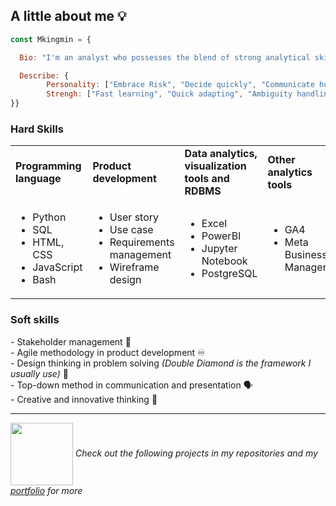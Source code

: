 ## A little about me 💡
<!--
Outline:
- Overview about myself
- Where to find me
- Technical tools
- CTA: read more about pinned projects and check out my Portfolio for more
-->
```javascript
const Mkingmin = {

  Bio: "I'm an analyst who possesses the blend of strong analytical skills and problem-solving mindset. UX priority or customer-centric is the core value I pursue in my career. With working experiences and passion for Technology and Digital transformation, I'm ready to become a problem-solver, a planner, and a liaison to support your team to reach new milestones.",

  Describe: {
        Personality: ["Embrace Risk", "Decide quickly", "Communicate humorously"],
        Strengh: ["Fast learning", "Quick adapting", "Ambiguity handling"]
}}
```
### Hard Skills
<table>
  <tbody>
    <tr>
      <td><b>Programming language</b></td>
      <td><b>Product development</b></td>
      <td><b>Data analytics, visualization tools and RDBMS</b></td>
      <td><b>Other analytics tools</b></td>
      <td><b>Project management tools</b></td>
      <td><b>Modeling and Diagraming</b></td>
    </tr>
    <tr>
      <td>
        <ul>
          <li>Python</li>
          <li>SQL</li>
          <li>HTML, CSS</li>
          <li>JavaScript</li>
          <li>Bash</li>
      </ul>
      </td>
      <td>
        <ul>
          <li>User story</li>
          <li>Use case</li>
          <li>Requirements management</li>
          <li>Wireframe design</li>
        </ul>
      </td>
      <td>
        <ul>
        <li>Excel</li>
          <li>PowerBI</li>
          <li>Jupyter Notebook</li>
          <li>PostgreSQL</li>
        </ul>
      </td>
      <td>
        <ul>
          <li>GA4</li>
          <li>Meta Business Manager</li>
        </ul>
      </td>
      <td>
        <ul>
          <li>Jira</li>
          <li>Confluence</li>
        </ul>
      </td>
      <td>
        <ul>
          <li>BPMN</li>
          <li>UML</li>
          <li>Power-Interest matrix</li>
        </ul>
      </td>
    </tr>
  </tbody>
</table>

### Soft skills
\- Stakeholder management 💬 <br>
\- Agile methodology in product development ♾️ <br>
\- Design thinking in problem solving <i>(Double Diamond is the framework I usually use)</i> 💎 <br>
\- Top-down method in communication and presentation 🗣 <br>
\- Creative and innovative thinking 🧠

_________________________________________________________________________________________

<img src="https://cdn.pixabay.com/animation/2022/07/29/03/42/03-42-11-849_512.gif" width="100" height="100" style="vertical-align: middle;"/> <i>Check out the following projects in my repositories and my <a href="https://mkingmin.github.io/">portfolio</a> for more</i>


      
